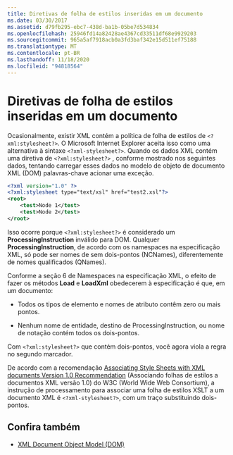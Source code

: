 ```yaml
---
title: Diretivas de folha de estilos inseridas em um documento
ms.date: 03/30/2017
ms.assetid: d79fb295-ebc7-438d-ba1b-05be7d534834
ms.openlocfilehash: 25946fd14a82428ae4367cd33511df68e9929203
ms.sourcegitcommit: 965a5af7918acb0a3fd3baf342e15d511ef75188
ms.translationtype: MT
ms.contentlocale: pt-BR
ms.lasthandoff: 11/18/2020
ms.locfileid: "94818564"
---
```

# <a name="style-sheet-directives-embedded-in-a-document"></a>Diretivas de folha de estilos inseridas em um documento

Ocasionalmente, existir XML contém a política de folha de estilos de `<?xml:stylesheet?>`. O Microsoft Internet Explorer aceita isso como uma alternativa à sintaxe `<?xml-stylesheet?>`. Quando os dados XML contém uma diretiva de `<?xml:stylesheet?>` , conforme mostrado nos seguintes dados, tentando carregar esses dados no modelo de objeto de documento XML (DOM) palavras-chave acionar uma exceção.

```xml
<?xml version="1.0" ?>
<?xml:stylesheet type="text/xsl" href="test2.xsl"?>
<root>
    <test>Node 1</test>
    <test>Node 2</test>
</root>
```

Isso ocorre porque `<?xml:stylesheet?>` é considerado um **ProcessingInstruction** inválido para DOM. Qualquer **ProcessingInstruction**, de acordo com os namespaces na especificação XML, só pode ser nomes de sem dois-pontos (NCNames), diferentemente de nomes qualificados (QNames).

Conforme a seção 6 de Namespaces na especificação XML, o efeito de fazer os métodos **Load** e **LoadXml** obedecerem à especificação é que, em um documento:

- Todos os tipos de elemento e nomes de atributo contêm zero ou mais pontos.

- Nenhum nome de entidade, destino de ProcessingInstruction, ou nome de notação contém todos os dois-pontos.

Com `<?xml:stylesheet?>` que contém dois-pontos, você agora viola a regra no segundo marcador.

De acordo com a recomendação [Associating Style Sheets with XML documents Version 1.0 Recommendation](https://www.w3.org/TR/xml-stylesheet/) (Associando folhas de estilos a documentos XML versão 1.0) do W3C (World Wide Web Consortium), a instrução de processamento para associar uma folha de estilos XSLT a um documento XML é `<?xml-stylesheet?>`, com um traço substituindo dois-pontos.

## <a name="see-also"></a>Confira também

- [XML Document Object Model (DOM)](xml-document-object-model-dom.md)
